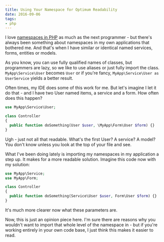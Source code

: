 ```yaml
---
title: Using Your Namespace for Optimum Readability
date: 2016-09-06
tags:
- php
---
```

I love [namespaces in PHP](http://php.net/manual/en/language.namespaces.php) as much as the next programmer - but there's always been something about namespaces in my own applications that bothered me.  And that's when I have similar or identical named services, forms, entities or models.  

<!--more-->

As you know, you can use fully qualified names of classes, but programmers are lazy, so we like to use aliases or just fully import the class.  `MyApp\Service\User` becomes `User` or if you're fancy, `MyApp\Service\User as UserService` yields a better result.  

Often times, my IDE does some of this work for me.  But let's imagine I let it do that - and I have two User named items, a service and a form.  How often does this happen?

```php
use MyApp\Service\User;

class Controller
{
  public function doSomething(User $user, \MyApp\Form\User $form) {}
}
```

Ugh - just not all that readable.  What's the first User?  A service? A model?  You don't know unless you look at the top of your file and see.

What I've been doing lately is importing my namespaces in my application a step up.  It makes for a more readable solution.  Imagine this code now with my solution:

```php
use MyApp\Service;
use MyApp\Form;

class Controller
{
  public function doSomething(Service\User $user, Form\User $form) {}
}
```

It's much more clearer now what these parameters are.

Now, this is just an opinion piece here.  I'm sure there are reasons why you wouldn't want to import that whole level of the namespace in - but if you're working entirely in your own code base, I just think this makes it easier to read.
